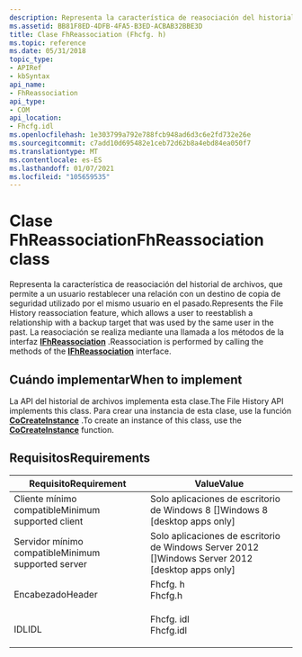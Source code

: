 ```yaml
---
description: Representa la característica de reasociación del historial de archivos, que permite a un usuario restablecer una relación con un destino de copia de seguridad utilizado por el mismo usuario en el pasado. La reasociación se realiza mediante una llamada a los métodos de la interfaz IFhReassociation.
ms.assetid: BB81F8ED-4DFB-4FA5-B3ED-ACBAB32BBE3D
title: Clase FhReassociation (Fhcfg. h)
ms.topic: reference
ms.date: 05/31/2018
topic_type:
- APIRef
- kbSyntax
api_name:
- FhReassociation
api_type:
- COM
api_location:
- Fhcfg.idl
ms.openlocfilehash: 1e303799a792e788fcb948ad6d3c6e2fd732e26e
ms.sourcegitcommit: c7add10d695482e1ceb72d62b8a4ebd84ea050f7
ms.translationtype: MT
ms.contentlocale: es-ES
ms.lasthandoff: 01/07/2021
ms.locfileid: "105659535"
---
```

# <a name="fhreassociation-class"></a><span data-ttu-id="c00b4-104">Clase FhReassociation</span><span class="sxs-lookup"><span data-stu-id="c00b4-104">FhReassociation class</span></span>

<span data-ttu-id="c00b4-105">Representa la característica de reasociación del historial de archivos, que permite a un usuario restablecer una relación con un destino de copia de seguridad utilizado por el mismo usuario en el pasado.</span><span class="sxs-lookup"><span data-stu-id="c00b4-105">Represents the File History reassociation feature, which allows a user to reestablish a relationship with a backup target that was used by the same user in the past.</span></span> <span data-ttu-id="c00b4-106">La reasociación se realiza mediante una llamada a los métodos de la interfaz [**IFhReassociation**](/windows/desktop/api/Fhcfg/nn-fhcfg-ifhreassociation) .</span><span class="sxs-lookup"><span data-stu-id="c00b4-106">Reassociation is performed by calling the methods of the [**IFhReassociation**](/windows/desktop/api/Fhcfg/nn-fhcfg-ifhreassociation) interface.</span></span>

## <a name="when-to-implement"></a><span data-ttu-id="c00b4-107">Cuándo implementar</span><span class="sxs-lookup"><span data-stu-id="c00b4-107">When to implement</span></span>

<span data-ttu-id="c00b4-108">La API del historial de archivos implementa esta clase.</span><span class="sxs-lookup"><span data-stu-id="c00b4-108">The File History API implements this class.</span></span> <span data-ttu-id="c00b4-109">Para crear una instancia de esta clase, use la función [**CoCreateInstance**](/windows/win32/api/combaseapi/nf-combaseapi-cocreateinstance) .</span><span class="sxs-lookup"><span data-stu-id="c00b4-109">To create an instance of this class, use the [**CoCreateInstance**](/windows/win32/api/combaseapi/nf-combaseapi-cocreateinstance) function.</span></span>

## <a name="requirements"></a><span data-ttu-id="c00b4-110">Requisitos</span><span class="sxs-lookup"><span data-stu-id="c00b4-110">Requirements</span></span>



| <span data-ttu-id="c00b4-111">Requisito</span><span class="sxs-lookup"><span data-stu-id="c00b4-111">Requirement</span></span> | <span data-ttu-id="c00b4-112">Value</span><span class="sxs-lookup"><span data-stu-id="c00b4-112">Value</span></span> |
|-------------------------------------|--------------------------------------------------------------------------------------|
| <span data-ttu-id="c00b4-113">Cliente mínimo compatible</span><span class="sxs-lookup"><span data-stu-id="c00b4-113">Minimum supported client</span></span><br/> | <span data-ttu-id="c00b4-114">Solo aplicaciones de escritorio de Windows 8 \[\]</span><span class="sxs-lookup"><span data-stu-id="c00b4-114">Windows 8 \[desktop apps only\]</span></span><br/>                                           |
| <span data-ttu-id="c00b4-115">Servidor mínimo compatible</span><span class="sxs-lookup"><span data-stu-id="c00b4-115">Minimum supported server</span></span><br/> | <span data-ttu-id="c00b4-116">Solo aplicaciones de escritorio de Windows Server 2012 \[\]</span><span class="sxs-lookup"><span data-stu-id="c00b4-116">Windows Server 2012 \[desktop apps only\]</span></span><br/>                                 |
| <span data-ttu-id="c00b4-117">Encabezado</span><span class="sxs-lookup"><span data-stu-id="c00b4-117">Header</span></span><br/>                   | <dl> <span data-ttu-id="c00b4-118"><dt>Fhcfg. h</dt></span><span class="sxs-lookup"><span data-stu-id="c00b4-118"><dt>Fhcfg.h</dt></span></span> </dl>   |
| <span data-ttu-id="c00b4-119">IDL</span><span class="sxs-lookup"><span data-stu-id="c00b4-119">IDL</span></span><br/>                      | <dl> <span data-ttu-id="c00b4-120"><dt>Fhcfg. idl</dt></span><span class="sxs-lookup"><span data-stu-id="c00b4-120"><dt>Fhcfg.idl</dt></span></span> </dl> |



 

 
